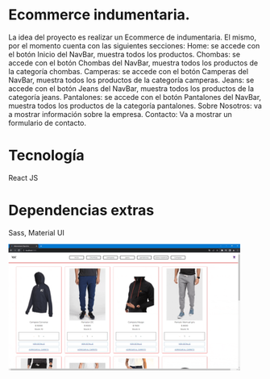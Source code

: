 # Ecommerce indumentaria.

La idea del proyecto es realizar un Ecommerce de indumentaria.
El mismo, por el momento cuenta con las siguientes secciones:
Home: se accede con el botón Inicio del NavBar, muestra todos los productos.
Chombas: se accede con el botón Chombas del NavBar, muestra todos los productos de la categoría chombas.
Camperas: se accede con el botón Camperas del NavBar, muestra todos los productos de la categoría camperas.
Jeans: se accede con el botón Jeans del NavBar, muestra todos los productos de la categoría jeans.
Pantalones: se accede con el botón Pantalones del NavBar, muestra todos los productos de la categoría pantalones.
Sobre Nosotros: va a mostrar información sobre la empresa.
Contacto: Va a mostrar un formulario de contacto.

# Tecnología

React JS

# Dependencias extras

Sass, Material UI

<p aling="center">
    <img width="460" src="./public/assets/Ecommerce_indumentaria.gif">
</p>
